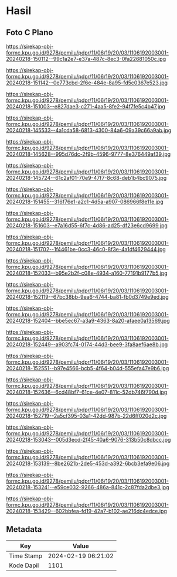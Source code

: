 # Hasil

## Foto C Plano

https://sirekap-obj-formc.kpu.go.id/9278/pemilu/pdpr/11/06/19/20/03/1106192003001-20240218-150112--99c1a2e7-e37a-487c-8ec3-0fa22681050c.jpg

https://sirekap-obj-formc.kpu.go.id/9278/pemilu/pdpr/11/06/19/20/03/1106192003001-20240218-151142--0e773cbd-2f6e-484e-8a95-fd5c0367e523.jpg

https://sirekap-obj-formc.kpu.go.id/9278/pemilu/pdpr/11/06/19/20/03/1106192003001-20240218-151003--e827dae3-c271-4aa5-8fe2-94f7fe5c4b47.jpg

https://sirekap-obj-formc.kpu.go.id/9278/pemilu/pdpr/11/06/19/20/03/1106192003001-20240218-145533--4a1cda58-6813-4300-84a6-09a39c66a9ab.jpg

https://sirekap-obj-formc.kpu.go.id/9278/pemilu/pdpr/11/06/19/20/03/1106192003001-20240218-145628--995d76dc-2f9b-4596-9777-8e376449af39.jpg

https://sirekap-obj-formc.kpu.go.id/9278/pemilu/pdpr/11/06/19/20/03/1106192003001-20240218-145724--61c2af01-70e9-47f7-8c68-deb1b4bc9075.jpg

https://sirekap-obj-formc.kpu.go.id/9278/pemilu/pdpr/11/06/19/20/03/1106192003001-20240218-151455--316f76e1-a2c1-4d5a-a907-086966f8e11e.jpg

https://sirekap-obj-formc.kpu.go.id/9278/pemilu/pdpr/11/06/19/20/03/1106192003001-20240218-151603--e7a16d55-6f7c-4d86-ad25-df23e6cd9699.jpg

https://sirekap-obj-formc.kpu.go.id/9278/pemilu/pdpr/11/06/19/20/03/1106192003001-20240218-151702--1f4461be-0cc3-46c0-8f3e-4a1df4629444.jpg

https://sirekap-obj-formc.kpu.go.id/9278/pemilu/pdpr/11/06/19/20/03/1106192003001-20240218-152033--b95e2b2f-c08e-4934-a160-77191b9177b5.jpg

https://sirekap-obj-formc.kpu.go.id/9278/pemilu/pdpr/11/06/19/20/03/1106192003001-20240218-152119--67bc38bb-9ea6-4744-ba81-fb0d3749e9ed.jpg

https://sirekap-obj-formc.kpu.go.id/9278/pemilu/pdpr/11/06/19/20/03/1106192003001-20240218-152404--bbe5ec67-a3a9-4363-8a20-afaee0a13569.jpg

https://sirekap-obj-formc.kpu.go.id/9278/pemilu/pdpr/11/06/19/20/03/1106192003001-20240218-152449--a903fc74-0174-44d3-bee9-3fa8aef6ae8b.jpg

https://sirekap-obj-formc.kpu.go.id/9278/pemilu/pdpr/11/06/19/20/03/1106192003001-20240218-152551--b97e4566-bcb5-4f64-b04d-555efa47e9b6.jpg

https://sirekap-obj-formc.kpu.go.id/9278/pemilu/pdpr/11/06/19/20/03/1106192003001-20240218-152636--6cd48bf7-61ce-4e07-811c-52db746f790d.jpg

https://sirekap-obj-formc.kpu.go.id/9278/pemilu/pdpr/11/06/19/20/03/1106192003001-20240218-152719--2a5cf395-03a1-42dd-987b-22d6ff020d2c.jpg

https://sirekap-obj-formc.kpu.go.id/9278/pemilu/pdpr/11/06/19/20/03/1106192003001-20240218-153043--005d3ecd-2f45-40a6-9076-313b50c8dbcc.jpg

https://sirekap-obj-formc.kpu.go.id/9278/pemilu/pdpr/11/06/19/20/03/1106192003001-20240218-153139--8be2621b-2de5-453d-a392-6bcb3efa9e06.jpg

https://sirekap-obj-formc.kpu.go.id/9278/pemilu/pdpr/11/06/19/20/03/1106192003001-20240218-153241--e59ce032-9266-486a-841c-2c87fda2dbe3.jpg

https://sirekap-obj-formc.kpu.go.id/9278/pemilu/pdpr/11/06/19/20/03/1106192003001-20240218-153429--602bbfea-fd19-42a7-b102-ae216dc4edce.jpg


## Metadata

| Key        | Value               |
| ---------- | ------------------- |
| Time Stamp | 2024-02-19 06:21:02 |
| Kode Dapil | 1101                |



